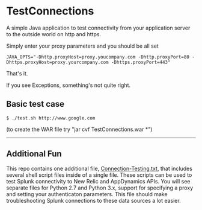 # TestConnections
A simple Java application to test connectivity from your application server to the outside world on http and https.

Simply enter your proxy parameters and you should be all set

```
JAVA_OPTS="-Dhttp.proxyHost=proxy.youcompany.com -Dhttp.proxyPort=80 -Dhttps.proxyHost=proxy.yourcompany.com -Dhttps.proxyPort=443"
```  

That's it.  

If you see Exceptions, something's not quite right.

## Basic test case

```
$ ./test.sh http://www.google.com
```

(to create the WAR file try "jar cvf TestConnections.war *")

---
## Additional Fun
This repo contains one additional file, [Connection-Testing.txt](./Connection-Testing.txt), that includes several shell script files inside of a single file.  These scripts can be used to test Splunk connectivity to New Relic and AppDynamics APIs. You will see separate files for Python 2.7 and Python 3.x, support for specifying a proxy and setting your authenticaton parameters.  This file should make troubleshooting Splunk connections to these data sources a lot easier.